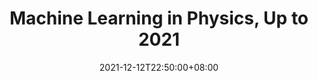 ---
title: "Machine Learning in Physics, Up to 2021"
date: 2021-12-12T22:50:00+08:00
lastmod: 2021-12-12T22:50:00+08:00
draft: false
tags: ["quantum"]
categories: ["Reviews"]
toc: true
summary: "In the recent(at 2021) decades, machine learning algorithms have been popular in almost all disciplines of science and even art. People have found out that a huge share of research and production problems can be viewed as instances of basic tasks that could get well solved with the modern powerful hardware and algorithms. In physics, there has been already plenty of applications covering data manipulation and model/theory discovering. However, just like those famous algorithms in the past, machine learning has its own caveats. Researchers should get well understanding about the boundary of algorithms' ability. Being a well-trained user instead of package importer would be the new requirements of people in related fields. In this review, we will discuss the success applications of machine learning in main subfields in physics and the potential limitation. Then the reader could get a clearer picture on the development of machine learning and physics frontier."
---